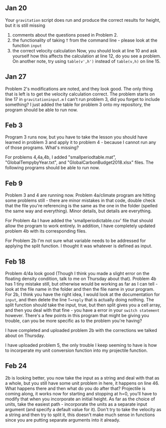 ## Jan 20
Your `gravitation` script does run and produce the correct results for height, but it is still missing
1. comments about the questions posed in Problem 2.
1. the functionality of taking `T` from the command line - please look at the function `input`
1. the correct velocity calculation
Now, you should look at line 10 and ask yourself how this affects the calculation at line 12, do you see a problem. On another note, try using `table(v',h')` instead of `table(v,h)` on line 15.

## Jan 27
Problem 2's modifications are noted, and they look good. The only thing that is left is to get the velocity calculation correct. The problem starts on line 17 in `gravitationinput.m`
I can't run problem 3, did you forget to include something?
I just added the table for problem 3 onto my repository, the program should be able to run now.

## Feb 3
Program 3 runs now, but you have to take the lesson you should have learned in problem 3 and apply it to problem 4 - because I cannot run any of those programs. What's missing?

For problems 4,4a,4b, I added "smallperiodtable.mat", "GlobalTempybyYear.txt", and "GlobalCarbonBudget2018.xlsx" files. The following programs should be able to run now. 

## Feb 9
Problem 3 and 4 are running now. Problem 4a/climate program are hitting some problems still - there are minor mistakes in that code, double check that the file you're referencing is the same as the one in the folder (spelled the same way and everything). Minor details, but details are everything.

For Problem 4a I have added the 'smallperiodictable.csv' file that should allow the program to work entirely. In addition, I have completely updated problem 4b with its corresponding files. 

For Problem 2b I'm not sure what variable needs to be addressed for applying the split function. I thought it was whatever is defined as input. 

## Feb 18
Problem 4/4a look good (Though I think you made a slight error on the floating density condition, talk to me on Thursday about that). Problem 4b has 1 tiny mistake still, but otherwise would be working as far as I can tell - look at the file name in the folder and then the file name in your program. For 2b, I think you have the right idea, I would look at the documentation for `input`, and then delete the line `T=reply` that is actually doing nothing. The split function should take the input, true, but then split gives you a cell array, and then you deal with that fine - you have a error in your `switch statement` however. There's a few points in this program that might be giving you trouble, can you be more specific as to the problem you're having?

I have completed and uploaded problem 2b with the corrections we talked about on Thursday. 

I have uploaded problem 5, the only trouble I keep seeming to have is how to incorperate my unit conversion function into my projectile function. 

## Feb 24
2b is looking better, you now take the input as a string and deal with that as a whole, but you still have some unit problem in here, it happens on line 46. What happens there and then what do you do after that? Projectile is coming along, it works now for starting and stopping at h=0, you'll have to modify that when you incorporate an initial height. As far as the choice of units, take the easiest path - incorporate the units as a separate input argument (and specify a default value for it). Don't try to take the velocity as a string and then try to split it, this doesn't make much sense in functions since you are putting separate arguments into it already.
